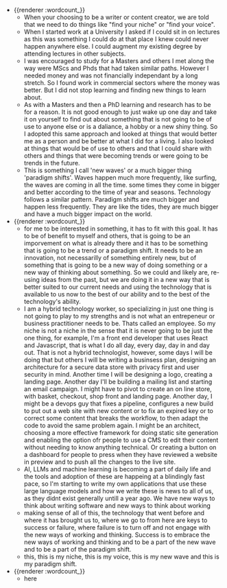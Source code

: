 - {{renderer :wordcount_}}
	- When your choosing to be a writer or content creator, we are told that we need to do things like "find your niche" or "find your voice".
	- When I started work at a University I asked if I could sit in on lectures as this was something I could do at that place I knew could never happen anywhere else. I could augment my existing degree by attending lectures in other subjects.
	- I was encouraged to study for a Masters and others I met along the way were MScs and Phds that had taken similar paths. However I needed money and was not financially independant by a long stretch. So I found work in commercial sectors where the money was better. But I did not stop learning and finding new things to learn about.
	- As with a Masters and then a PhD learning and research has to be for a reason. It is not good enough to just wake up one day and take it on yourself to find out about something that is not going to be of use to anyone else or is a daliance, a hobby or a new shiny thing. So I adopted this same approach and looked at things that would better me as a person and be better at what I did for a living. I also looked at things that would be of use to others and that I could share with others and things that were becoming trends or were going to be trends in the future.
	- This is something I call 'new waves' or a much bigger thing 'paradigm shifts'. Waves happen much more frequently, like surfing, the waves are coming in all the time. some times they come in bigger and better according to the time of year and seasons. Technology follows a similar pattern. Paradigm shifts are much bigger and happen less frequently. They are like the tides, they are much bigger and have a much bigger impact on the world.
- {{renderer :wordcount_}}
	- for me to be interested in something, it has to fit with this goal. It has to be of benefit to myself and others, that is going to be an imporvement on what is already there and it has to be something that is going to be a trend or a paradigm shift. It needs to be an innovation, not necessarilly of something entirely new, but of something that is going to be a new way of doing something or a new way of thinking about something. So we could and likely are, re-using ideas from the past, but we are doing it in a new way that is better suited to our current needs and using the technology that is available to us now to the best of our ability and to the best of the technology's ability.
	- I am a hybrid technology worker, so specializing in just one thing is not going to play to my strengths and is not what an entrepeneur or business practitioner needs to be. Thats called an employee. So my niche is not a niche in the sense that it is never going to be just the one thing, for example, I'm a front end developer that uses React and Javascript, that is what I do all day, every day, day in and day out. That is not a hybrid technologist, however, some days I will be doing that but others I will be writing a businsess plan, designing an architecture for a secure data store with privacy first and user security in mind. Another time I will be designing a logo, creating a landing page. Another day I'll be building a mailing list and starting an email campaign. I might have to pivot to create an on line store, with basket, checkout, shop front and landing page. Another day, I might be a devops guy that fixes a pipeline, configures a new build to put out a web site with new content or to fix an expired key or to correct some content that breaks the workflow, to then adapt the code to avoid the same problem again. I might be an architect, choosing a more effective framework for doing static site generation and enabling the option ofr people to use a CMS to edit their content without needing to know anything technical. Or creating a button on a dashboard for people to press when they have reviewed a website in preview and to push all the changes to the live site.
	- AI, LLMs and machine learning is becoming a part of daily life and the tools and adoption of these are happeing at a blindingly fast pace, so I'm starting to write my own applications that use these large language models and how we write these is news to all of us, as they didnt exist generally untill a year ago. We have new ways to think about writing software and new ways to think about working
	- making sense of all of this, the technology that went before and where it has brought us to, where we go to from here are keys to success or failure, where failure is to turn off and not engage with the new ways of working and thinking. Success is to embrace the new ways of working and thinking and to be a part of the new wave and to be a part of the paradigm shift.
	- this, this is my niche, this is my voice, this is my new wave and this is my paradigm shift.
- {{renderer :wordcount_}}
	- here